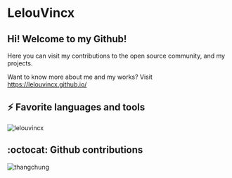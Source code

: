 # LelouVincx

## Hi! Welcome to my Github!

Here you can visit my contributions to the open source community, and my projects.

Want to know more about me and my works? Visit https://lelouvincx.github.io/

## ⚡ Favorite languages and tools

<img src="https://github-readme-stats.vercel.app/api/top-langs/?username=lelouvincx&hide=css,html,powershell,elm,php,javascript&show_icons=true&count_private=true&theme=algolia&layout=compact" alt="lelouvincx" />

## :octocat: Github contributions

<img src="https://github-readme-stats.vercel.app/api?username=thangchung&show_icons=true&count_private=true&theme=algolia" alt="thangchung" />
